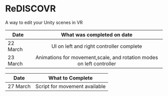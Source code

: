 # ReDISCOVR
A way to edit your Unity scenes in VR


| Date          | What was completed on date | 
| ------------- |:-------------:|
| 22 March       | UI on left and right controller complete |
| 23 March      |  Animations for movement,scale, and rotation modes on left controller |



| Date          | What to Complete  | 
| ------------- |:-------------:|
| 27 March      | Script for movement available      |
